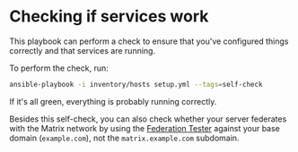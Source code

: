 # Checking if services work

This playbook can perform a check to ensure that you've configured things correctly and that services are running.

To perform the check, run:

```bash
ansible-playbook -i inventory/hosts setup.yml --tags=self-check
```

If it's all green, everything is probably running correctly.

Besides this self-check, you can also check whether your server federates with the Matrix network by using the [Federation Tester](https://federationtester.matrix.org/) against your base domain (`example.com`), not the `matrix.example.com` subdomain.
